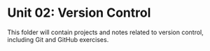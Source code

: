 # Unit 02: Version Control

This folder will contain projects and notes related to version control, including Git and GitHub exercises.
